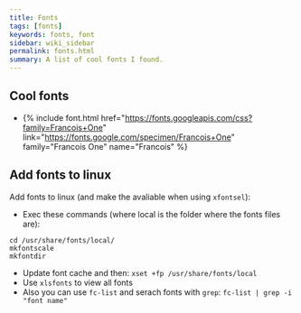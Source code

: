 ```yaml
---
title: Fonts
tags: [fonts]
keywords: fonts, font
sidebar: wiki_sidebar
permalink: fonts.html
summary: A list of cool fonts I found.
---
```


## Cool fonts

* {% include font.html
href="https://fonts.googleapis.com/css?family=Francois+One"
link="https://fonts.google.com/specimen/Francois+One"
family="Francois One"
name="Francois"
%}

## Add fonts to linux
Add fonts to linux (and make the avaliable when using `xfontsel`):   
- Exec these commands (where local is the folder where the fonts files are):

```
cd /usr/share/fonts/local/
mkfontscale
mkfontdir
```
- Update font cache and then: `xset +fp /usr/share/fonts/local`
- Use `xlsfonts` to view all fonts
- Also you can use `fc-list` and serach fonts with `grep`: `fc-list | grep -i "font name"`
